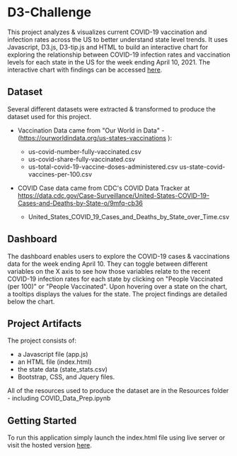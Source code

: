 # D3-Challenge
This project analyzes &amp; visualizes current COVID-19 vaccination and infection rates across the US to better understand state level trends. It uses Javascript, D3.js, D3-tip.js and HTML to build an interactive chart for exploring the relationship between COVID-19 infection rates and vaccination levels for each state in the US for the week ending April 10, 2021. 
The interactive chart with findings can be accessed [here](https://mthorpester.github.io/biodiversity-challenge/ "My Biodiversity Dashboard").
## Dataset
Several different datasets were extracted & transformed to produce the dataset used for this project.
-  Vaccination Data came from "Our World in Data" - (https://ourworldindata.org/us-states-vaccinations ):
    - us-covid-number-fully-vaccinated.csv
    - us-covid-share-fully-vaccinated.csv
    - us-total-covid-19-vaccine-doses-administered.csv
    us-state-covid-vaccines-per-100.csv

- COVID Case data came from CDC's COVID Data Tracker at https://data.cdc.gov/Case-Surveillance/United-States-COVID-19-Cases-and-Deaths-by-State-o/9mfq-cb36
    - United_States_COVID_19_Cases_and_Deaths_by_State_over_Time.csv

## Dashboard
The dashboard enables users to explore the COVID-19 cases & vaccinations data for the week ending April 10. They can toggle between different variables on the X axis to see how those variables relate to the recent COVID-19 infection rates for each state by clicking on "People Vaccinated (per 100)" or "People Vaccinated". Upon hovering over a state on the chart, a tooltips displays the values for the state.
The project findings are detailed below the chart.
  
## Project Artifacts
The project consists of:
- a Javascript file (app.js)
- an HTML file (index.html)
- the state data (state_stats.csv)
- Bootstrap, CSS, and Jquery files.

All of the resources used to produce the dataset are in the Resources folder - including COVID_Data_Prep.ipynb

## Getting Started

To run this application simply launch the index.html file using live server or visit the hosted version [here](https://mthorpester.github.io/biodiversity-challenge/ "My Biodiversity Dashboard").
